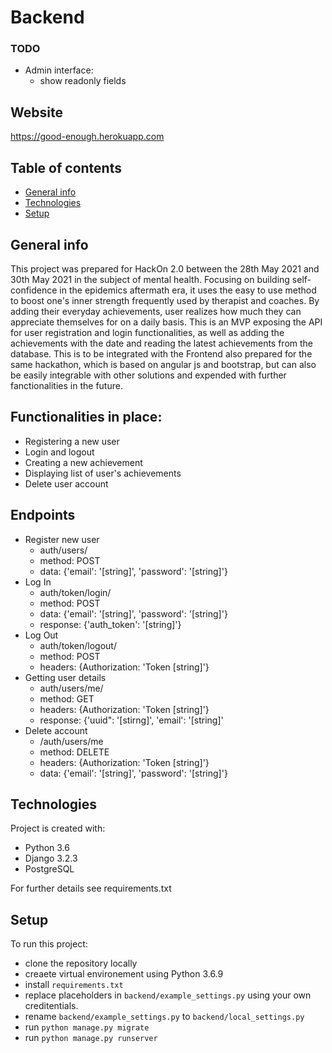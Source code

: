 # Backend
### TODO
* Admin interface: 
    * show readonly fields

## Website
https://good-enough.herokuapp.com


## Table of contents
* [General info](#general-info)
* [Technologies](#technologies)
* [Setup](#setup)

## General info
This project was prepared for HackOn 2.0 between the 28th May 2021 and 30th May 2021 in the subject of mental health.
Focusing on building self-confidence in the epidemics aftermath era, it uses the easy to use method to boost one's inner strength frequently used by therapist and coaches.
By adding their everyday achievements, user realizes how much they can appreciate themselves for on a daily basis.
This is an MVP exposing the API for user registration and login functionalities, as well as adding the achievements with the date and reading the latest achievements from the database. This is to be integrated with the Frontend also prepared for the same hackathon, which is based on angular js and bootstrap, but can also be easily integrable with other solutions and expended with further fanctionalities in the future.

## Functionalities in place:
* Registering a new user
* Login and logout
* Creating a new achievement
* Displaying list of user's achievements
* Delete user account

## Endpoints
* Register new user
    * auth/users/ 
    * method: POST
    * data: {'email': '[string]', 'password': '[string]'}
* Log In 
    * auth/token/login/
    * method: POST
    * data: {'email': '[string]', 'password': '[string]'}
    * response: {'auth_token': '[string]'}
* Log Out
    * auth/token/logout/
    * method: POST
    * headers: {Authorization: 'Token [string]'}
* Getting user details
    * auth/users/me/
    * method: GET
    * headers: {Authorization: 'Token [string]'}
    * response: {'uuid": '[stirng]', 'email': '[string]'
* Delete account
    * /auth/users/me
    * method: DELETE
    * headers: {Authorization: 'Token [string]'}
    * data: {'email': '[string]', 'password': '[string]'}
   



	
## Technologies
Project is created with:
* Python 3.6
* Django 3.2.3
* PostgreSQL

For further details see requirements.txt
	
## Setup
To run this project:
* clone the repository locally
* creaete virtual environement using Python 3.6.9
* install `requirements.txt`
* replace placeholders in `backend/example_settings.py` using your own creditentials.
* rename `backend/example_settings.py` to `backend/local_settings.py` 
* run `python manage.py migrate`
* run `python manage.py runserver`


